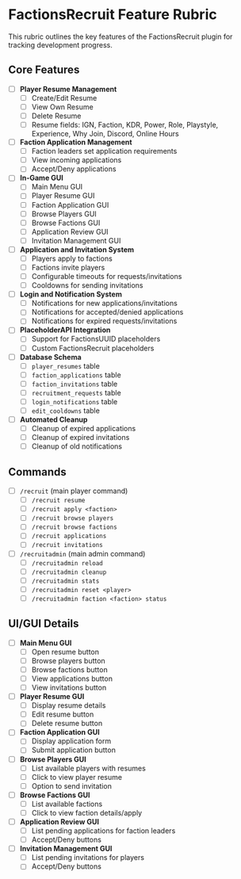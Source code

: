 # FactionsRecruit Feature Rubric

This rubric outlines the key features of the FactionsRecruit plugin for tracking development progress.

## Core Features

- [ ] **Player Resume Management**
    - [ ] Create/Edit Resume
    - [ ] View Own Resume
    - [ ] Delete Resume
    - [ ] Resume fields: IGN, Faction, KDR, Power, Role, Playstyle, Experience, Why Join, Discord, Online Hours
- [ ] **Faction Application Management**
    - [ ] Faction leaders set application requirements
    - [ ] View incoming applications
    - [ ] Accept/Deny applications
- [ ] **In-Game GUI**
    - [ ] Main Menu GUI
    - [ ] Player Resume GUI
    - [ ] Faction Application GUI
    - [ ] Browse Players GUI
    - [ ] Browse Factions GUI
    - [ ] Application Review GUI
    - [ ] Invitation Management GUI
- [ ] **Application and Invitation System**
    - [ ] Players apply to factions
    - [ ] Factions invite players
    - [ ] Configurable timeouts for requests/invitations
    - [ ] Cooldowns for sending invitations
- [ ] **Login and Notification System**
    - [ ] Notifications for new applications/invitations
    - [ ] Notifications for accepted/denied applications
    - [ ] Notifications for expired requests/invitations
- [ ] **PlaceholderAPI Integration**
    - [ ] Support for FactionsUUID placeholders
    - [ ] Custom FactionsRecruit placeholders
- [ ] **Database Schema**
    - [ ] `player_resumes` table
    - [ ] `faction_applications` table
    - [ ] `faction_invitations` table
    - [ ] `recruitment_requests` table
    - [ ] `login_notifications` table
    - [ ] `edit_cooldowns` table
- [ ] **Automated Cleanup**
    - [ ] Cleanup of expired applications
    - [ ] Cleanup of expired invitations
    - [ ] Cleanup of old notifications

## Commands

- [ ] `/recruit` (main player command)
    - [ ] `/recruit resume`
    - [ ] `/recruit apply <faction>`
    - [ ] `/recruit browse players`
    - [ ] `/recruit browse factions`
    - [ ] `/recruit applications`
    - [ ] `/recruit invitations`
- [ ] `/recruitadmin` (main admin command)
    - [ ] `/recruitadmin reload`
    - [ ] `/recruitadmin cleanup`
    - [ ] `/recruitadmin stats`
    - [ ] `/recruitadmin reset <player>`
    - [ ] `/recruitadmin faction <faction> status`

## UI/GUI Details

- [ ] **Main Menu GUI**
    - [ ] Open resume button
    - [ ] Browse players button
    - [ ] Browse factions button
    - [ ] View applications button
    - [ ] View invitations button
- [ ] **Player Resume GUI**
    - [ ] Display resume details
    - [ ] Edit resume button
    - [ ] Delete resume button
- [ ] **Faction Application GUI**
    - [ ] Display application form
    - [ ] Submit application button
- [ ] **Browse Players GUI**
    - [ ] List available players with resumes
    - [ ] Click to view player resume
    - [ ] Option to send invitation
- [ ] **Browse Factions GUI**
    - [ ] List available factions
    - [ ] Click to view faction details/apply
- [ ] **Application Review GUI**
    - [ ] List pending applications for faction leaders
    - [ ] Accept/Deny buttons
- [ ] **Invitation Management GUI**
    - [ ] List pending invitations for players
    - [ ] Accept/Deny buttons

